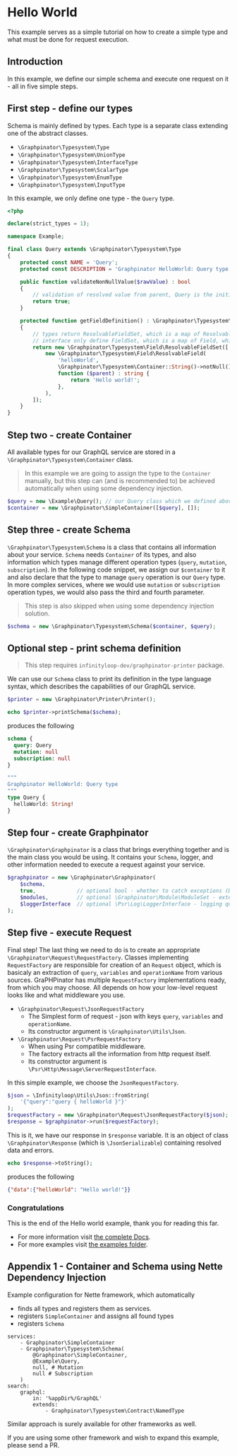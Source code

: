 # Hello World

This example serves as a simple tutorial on how to create a simple type and what must be done for request execution.

## Introduction

In this example, we define our simple schema and execute one request on it - all in five simple steps.

## First step - define our types

Schema is mainly defined by types. Each type is a separate class extending one of the abstract classes.

- `\Graphpinator\Typesystem\Type`
- `\Graphpinator\Typesystem\UnionType`
- `\Graphpinator\Typesystem\InterfaceType`
- `\Graphpinator\Typesystem\ScalarType`
- `\Graphpinator\Typesystem\EnumType`
- `\Graphpinator\Typesystem\InputType`

In this example, we only define one type - the `Query` type.

```php
<?php

declare(strict_types = 1);

namespace Example;

final class Query extends \Graphpinator\Typesystem\Type
{
    protected const NAME = 'Query';
    protected const DESCRIPTION = 'Graphpinator HelloWorld: Query type';

    public function validateNonNullValue($rawValue) : bool
    {
        // validation of resolved value from parent, Query is the initial type in the schema = has no parent
        return true;
    }

    protected function getFieldDefinition() : \Graphpinator\Typesystem\Field\ResolvableFieldSet
    {
        // types return ResolvableFieldSet, which is a map of ResolvableField (Fields with resolve function)
        // interface only define FieldSet, which is a map of Field, which does not have resolve function but only define the signature
        return new \Graphpinator\Typesystem\Field\ResolvableFieldSet([
            new \Graphpinator\Typesystem\Field\ResolvableField(
                'helloWorld',
                \Graphpinator\Typesystem\Container::String()->notNull(),
                function ($parent) : string {
                    return 'Hello world!';
                },
            ),
        ]);
    }
}
```

## Step two - create Container

All available types for our GraphQL service are stored in a `\Graphpinator\Typesystem\Container` class. 

> In this example we are going to assign the type to the `Container` manually, 
but this step can (and is recommended to) be achieved automatically when using some dependency injection.

```php
$query = new \Example\Query(); // our Query class which we defined above
$container = new \Graphpinator\SimpleContainer([$query], []);
```

## Step three - create Schema

`\Graphpinator\Typesystem\Schema` is a class that contains all information about your service.
`Schema` needs `Container` of its types, and also information which types manage different operation types (`query`, `mutation`, `subscription`).
In the following code snippet, we assign our `$container` to it and also declare that the type to manage `query` operation is our `Query` type.
In more complex services, where we would use `mutation` or `subscription` operation types, we would also pass the third and fourth parameter.

> This step is also skipped when using some dependency injection solution.

```php
$schema = new \Graphpinator\Typesystem\Schema($container, $query);
```

## Optional step - print schema definition

> This step requires `infinityloop-dev/graphpinator-printer` package.

We can use our `Schema` class to print its definition in the type language syntax, which describes the capabilities of our GraphQL service.

```php
$printer = new \Graphpinator\Printer\Printer();

echo $printer->printSchema($schema);
```

produces the following

```graphql
schema {
  query: Query
  mutation: null
  subscription: null
}

"""
Graphpinator HelloWorld: Query type
"""
type Query {
  helloWorld: String!
}
```

## Step four - create Graphpinator

`\Graphpinator\Graphpinator` is a class that brings everything together and is the main class you would be using.
It contains your `Schema`, logger, and other information needed to execute a request against your service.

```php
$graphpinator = new \Graphpinator\Graphpinator(
    $schema, 
    true,             // optional bool - whether to catch exceptions (Dont worry! Only graphpinator errors are printed in response, eg. syntax errors)
    $modules,         // optional \Graphpinator\Module\ModuleSet - extending functionality using modules
    $loggerInterface  // optional \Psr\Log\LoggerInterface - logging queries and errors
);
```

## Step five - execute Request

Final step! The last thing we need to do is to create an appropriate `\Graphpinator\Request\RequestFactory`.
Classes implementing `RequestFactory` are responsible for creation of an `Request` object, 
which is basicaly an extraction of `query`, `variables` and `operationName` from various sources.
GraPHPinator has multiple `RequestFactory` implementations ready, from which you may choose. 
All depends on how your low-level request looks like and what middleware you use.

- `\Graphpinator\Request\JsonRequestFactory` 
  - The Simplest form of request - json with keys `query`, `variables` and `operationName`.
  - Its constructor argument is `\Graphpinator\Utils\Json`.
- `\Graphpinator\Request\PsrRequestFactory` 
  - When using Psr compatible middleware.
  - The factory extracts all the information from http request itself.
  - Its constructor argument is `\Psr\Http\Message\ServerRequestInterface`.

In this simple example, we choose the `JsonRequestFactory`.

```php
$json = \Infinityloop\Utils\Json::fromString(
    '{"query":"query { helloWorld }"}'
);
$requestFactory = new \Graphpinator\Request\JsonRequestFactory($json);
$response = $graphpinator->run($requestFactory);
```

This is it, we have our response in `$response` variable. 
It is an object of class `\Graphpinator\Response` (which is `\JsonSerializable`) containing resolved data and errors.

```php
echo $response->toString();
```

produces the following

```json
{"data":{"helloWorld": "Hello world!"}}
```

### Congratulations

This is the end of the Hello world example, thank you for reading this far.
 
- For more information visit [the complete Docs](https://github.com/infinityloop-dev/graphpinator/blob/master/docs/README.md).
- For more examples visit [the examples folder](https://github.com/infinityloop-dev/graphpinator/blob/master/docs/examples).

## Appendix 1 - Container and Schema using Nette Dependency Injection

Example configuration for Nette framework, which automatically
- finds all types and registers them as services.
- registers `SimpleContainer` and assigns all found types
- registers `Schema`

```neon
services:
    - Graphpinator\SimpleContainer
    - Graphpinator\Typesystem\Schema(
        @Graphpinator\SimpleContainer,
        @Example\Query,
        null, # Mutation
        null # Subscription
    )
search:
    graphql:
        in: '%appDir%/GraphQL'
        extends:
            - Graphpinator\Typesystem\Contract\NamedType
```

Similar approach is surely available for other frameworks as well. 

If you are using some other framework and wish to expand this example, please send a PR.
